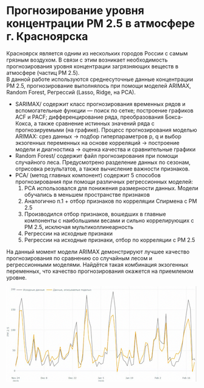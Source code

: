 # Прогнозирование уровня концентрации PM 2.5 в атмосфере г. Красноярска  
Красноярск является одним из нескольких городов России с самым грязным воздухом. В связи с этим возникает необходимость прогнозирования уровня концентрации загрязняющих веществ в атмосфере (частиц PM 2.5).  
В данной работе используются среднесуточные данные концентрации PM 2.5, прогнозирование выполнялось при помощи моделей ARIMAX, Random Forest, Регрессий (Lasso, Ridge, на РСА).
+ SARIMAX/ содержит класс прогнозирования временных рядов и вспомогательные функции — поиск по сетке; построение графиков ACF и PACF; дифференцирование ряда, преобразования Бокса-Кокса, а также сравнение истинных значений ряда с прогнозируемыми (на графике). Процесс прогнозирования моделью ARIMAX: срез данных -> подбор гиперпараметров p, q и выбор экзогенных переменных на основе корреляций -> построение модели и диагностика -> оценка качества и сравнительные графики
+ Random Forest/ содержит файл прогнозирования при помощи случайного леса. Предусмотрено разделение данных по сезонам, отрисовка результатов, а также вычисление важности признаков.
+ PCA/ (метод главных компонент) содержит 5 способов прогнозирования при помощи различных регрессионных моделей:
  1. PCA использовался для понижения размерности данных. Модели обучались в меньшем пространстве признаков
  2. Аналогично п.1 + отбор признаков по корреляции Спирмена с PM 2.5
  3. Производился отбор признаков, вошедших в главные компоненты с наибольшими весами и сильно коррелирующих с PM 2.5, исключая мультиколлинеарность
  4. Регрессии на исходные признаки
  5. Регрессии на исходные признаки, отбор по корреляции с PM 2.5

На данный момент модели ARIMAX демонстрируют лучшее качество прогнозирования по сравнению со случайным лесом и регрессионными моделями. Найдётся такая комбинация экзогенных переменных, что качество прогнозирования окажется на приемлемом уровне.


![](https://github.com/Nikita-Lev/Forecasting-PM-2.5-in-the-atmosphere-of-Krasnoyarsk/blob/main/prediction_demo.gif)  
